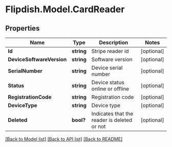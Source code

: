 # Flipdish.Model.CardReader
## Properties

Name | Type | Description | Notes
------------ | ------------- | ------------- | -------------
**Id** | **string** | Stripe reader id | [optional] 
**DeviceSoftwareVersion** | **string** | Software version | [optional] 
**SerialNumber** | **string** | Device serial number | [optional] 
**Status** | **string** | Device status online or offline | [optional] 
**RegistrationCode** | **string** | Registration code | [optional] 
**DeviceType** | **string** | Device type | [optional] 
**Deleted** | **bool?** | Indicates that the reader is deleted or not | [optional] 

[[Back to Model list]](../README.md#documentation-for-models) [[Back to API list]](../README.md#documentation-for-api-endpoints) [[Back to README]](../README.md)

